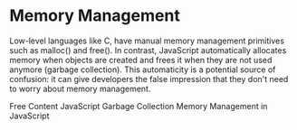# Memory Management

Low-level languages like C, have manual memory management primitives such as malloc() and free(). In contrast, JavaScript automatically allocates memory when objects are created and frees it when they are not used anymore (garbage collection). This automaticity is a potential source of confusion: it can give developers the false impression that they don't need to worry about memory management.

<ResourceGroupTitle>Free Content</ResourceGroupTitle>
<BadgeLink colorScheme='yellow' badgeText='Read' href='https://javascript.info/garbage-collection'>JavaScript Garbage Collection</BadgeLink>
<BadgeLink colorScheme='yellow' badgeText='Read' href='https://developer.mozilla.org/en-US/docs/Web/JavaScript/Memory_Management'>Memory Management in JavaScript</BadgeLink>
